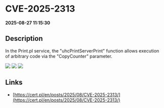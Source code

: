 # CVE-2025-2313

**2025-08-27 11:15:30**

## Description
In the Print.pl service, the "uhcPrintServerPrint" function allows execution of arbitrary code via the "CopyCounter" parameter.

![](https://img.shields.io/static/v1?label=Score&message=9.4&color=red)
![](https://img.shields.io/static/v1?label=Severity&message=CRITICAL&color=red)
![](https://img.shields.io/static/v1?label=CWE&message=RCE&color=green)

## Links
- [https://cert.pl/en/posts/2025/08/CVE-2025-2313/](https://cert.pl/en/posts/2025/08/CVE-2025-2313/)
